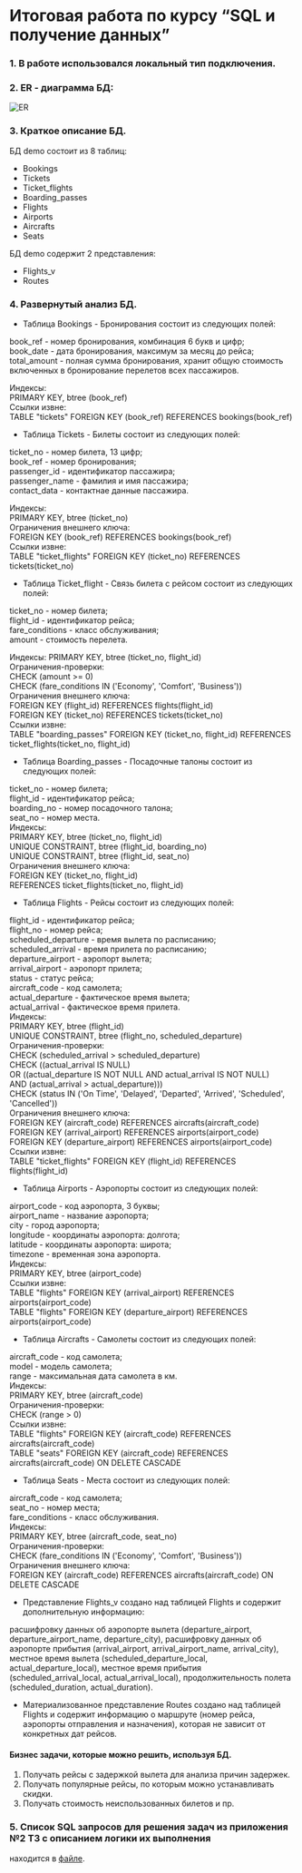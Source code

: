 # Итоговая работа по курсу “SQL и получение данных”

### 1. В работе использовался локальный тип подключения. 
### 2. ER - диаграмма БД:

![ER](https://user-images.githubusercontent.com/72889535/151243724-d46f38e4-f48c-4d2d-a98a-407b592fc87d.png)

### 3. Краткое описание БД.
БД demo состоит из 8 таблиц:
- Bookings
- Tickets
- Ticket_flights
- Boarding_passes
- Flights
- Airports
- Aircrafts
- Seats

БД demo содержит 2 представления:
- Flights_v
- Routes

### 4. Развернутый анализ БД.
- Таблица Bookings - Бронирования состоит из следующих полей:

book_ref - номер бронирования, комбинация 6 букв и цифр;  
book_date - дата бронирования, максимум за месяц до рейса;  
total_amount - полная сумма бронирования, хранит общую стоимость включенных в бронирование перелетов всех пассажиров.  

Индексы:  
 PRIMARY KEY, btree (book_ref)  
Ссылки извне:  
 TABLE "tickets" FOREIGN KEY (book_ref) REFERENCES bookings(book_ref)  

- Таблица Tickets - Билеты состоит из следующих полей:

ticket_no - номер билета, 13 цифр;  
book_ref - номер бронирования;  
passenger_id - идентификатор пассажира;  
passenger_name - фамилия и имя пассажира;  
contact_data - контактнае данные пассажира.  

Индексы:  
 PRIMARY KEY, btree (ticket_no)  
Ограничения внешнего ключа:  
 FOREIGN KEY (book_ref) REFERENCES bookings(book_ref)  
Ссылки извне:  
 TABLE "ticket_flights" FOREIGN KEY (ticket_no) REFERENCES tickets(ticket_no)  
 
 - Таблица Ticket_flight - Связь билета с рейсом состоит из следующих полей:

ticket_no - номер билета;  
flight_id - идентификатор рейса;  
fare_conditions - класс обслуживания;  
amount - стоимость перелета.  

Индексы:
 PRIMARY KEY, btree (ticket_no, flight_id)  
Ограничения-проверки:  
 CHECK (amount >= 0)  
 CHECK (fare_conditions IN ('Economy', 'Comfort', 'Business'))  
Ограничения внешнего ключа:  
 FOREIGN KEY (flight_id) REFERENCES flights(flight_id)  
 FOREIGN KEY (ticket_no) REFERENCES tickets(ticket_no)  
Ссылки извне:  
 TABLE "boarding_passes" FOREIGN KEY (ticket_no, flight_id) REFERENCES ticket_flights(ticket_no, flight_id)
 
  - Таблица Boarding_passes - Посадочные талоны состоит из следующих полей:

ticket_no - номер билета;  
flight_id - идентификатор рейса;  
boarding_no - номер посадочного талона;  
seat_no - номер места.  
Индексы:  
 PRIMARY KEY, btree (ticket_no, flight_id)  
 UNIQUE CONSTRAINT, btree (flight_id, boarding_no)  
 UNIQUE CONSTRAINT, btree (flight_id, seat_no)  
Ограничения внешнего ключа:  
 FOREIGN KEY (ticket_no, flight_id)  
 REFERENCES ticket_flights(ticket_no, flight_id)  
 
 - Таблица Flights - Рейсы состоит из следующих полей:
 
flight_id - идентификатор рейса;  
flight_no - номер рейса;  
scheduled_departure - время вылета по расписанию;  
scheduled_arrival - время прилета по расписанию;  
departure_airport - аэропорт вылета;  
arrival_airport - аэропорт прилета;  
status - статус рейса;  
aircraft_code - код самолета;  
actual_departure - фактическое время вылета;  
actual_arrival - фактическое время прилета.  
Индексы:  
 PRIMARY KEY, btree (flight_id)  
 UNIQUE CONSTRAINT, btree (flight_no, scheduled_departure)  
Ограничения-проверки:  
 CHECK (scheduled_arrival > scheduled_departure)  
 CHECK ((actual_arrival IS NULL)  
 OR ((actual_departure IS NOT NULL AND actual_arrival IS NOT NULL)  
 AND (actual_arrival > actual_departure)))  
 CHECK (status IN ('On Time', 'Delayed', 'Departed', 'Arrived', 'Scheduled', 'Cancelled'))  
Ограничения внешнего ключа:  
 FOREIGN KEY (aircraft_code) REFERENCES aircrafts(aircraft_code)  
 FOREIGN KEY (arrival_airport) REFERENCES airports(airport_code)  
 FOREIGN KEY (departure_airport) REFERENCES airports(airport_code)  
Ссылки извне:  
 TABLE "ticket_flights" FOREIGN KEY (flight_id) REFERENCES flights(flight_id)  

 - Таблица Airports - Аэропорты состоит из следующих полей:

airport_code - код аэропорта, 3 буквы;  
airport_name - название аэропорта;  
city - город аэропорта;  
longitude - координаты аэропорта: долгота;  
latitude - координаты аэропорта: широта;  
timezone - временная зона аэропорта.  
Индексы:  
 PRIMARY KEY, btree (airport_code)  
Ссылки извне:  
 TABLE "flights" FOREIGN KEY (arrival_airport) REFERENCES airports(airport_code)  
 TABLE "flights" FOREIGN KEY (departure_airport) REFERENCES airports(airport_code)  
 
  - Таблица Aircrafts - Самолеты состоит из следующих полей:

aircraft_code - код самолета;  
model - модель самолета;  
range - максимальная дата самолета в км.  
Индексы:  
 PRIMARY KEY, btree (aircraft_code)  
Ограничения-проверки:  
 CHECK (range > 0)  
Ссылки извне:  
 TABLE "flights" FOREIGN KEY (aircraft_code) REFERENCES aircrafts(aircraft_code)  
 TABLE "seats" FOREIGN KEY (aircraft_code) REFERENCES aircrafts(aircraft_code) ON DELETE CASCADE
 
 - Таблица Seats - Места состоит из следующих полей:

aircraft_code - код самолета;  
seat_no - номер места;  
fare_conditions - класс обслуживания.  
Индексы:  
 PRIMARY KEY, btree (aircraft_code, seat_no)  
Ограничения-проверки:  
 CHECK (fare_conditions IN ('Economy', 'Comfort', 'Business'))  
Ограничения внешнего ключа:  
 FOREIGN KEY (aircraft_code) REFERENCES aircrafts(aircraft_code) ON DELETE CASCADE  
 
  - Представление Flights_v создано над таблицей Flights и содержит дополнительную информацию:

расшифровку данных об аэропорте вылета
(departure_airport, departure_airport_name, departure_city),
расшифровку данных об аэропорте прибытия
(arrival_airport, arrival_airport_name, arrival_city),
местное время вылета
(scheduled_departure_local, actual_departure_local),
местное время прибытия
(scheduled_arrival_local, actual_arrival_local),
продолжительность полета
(scheduled_duration, actual_duration).

- Материализованное представление Routes создано над таблицей Flights и содержит информацию о маршруте (номер рейса, аэропорты отправления и назначения), которая не зависит
от конкретных дат рейсов.

 
 #### Бизнес задачи, которые можно решить, используя БД.
 1. Получать рейсы с задержкой вылета для анализа причин задержек.
 2. Получать популярные рейсы, по которым можно устанавливать скидки.
 3. Получать стоимость неиспользованных билетов и пр.
 
### 5. Список SQL запросов для решения задач из приложения №2 ТЗ с описанием логики их выполнения
находится в [файле](https://github.com/yukurbatova/SQL_FinalWork/blob/main/Queries.sql).
